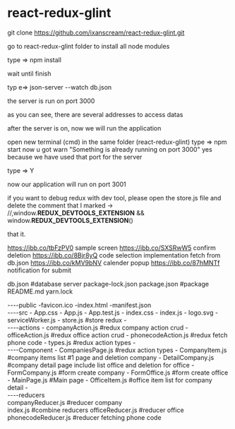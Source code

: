 # react-redux-glint
git clone https://github.com/ixanscream/react-redux-glint.git

go to react-redux-glint folder to install all node modules

type => npm install 

wait until finish

typ e=> json-server --watch db.json

the server is run on port 3000

as you can see, there are several addresses to access datas

after the server is on, now we will run the application

open new terminal (cmd) in the same folder (react-redux-glint)
type => npm start
now u got warn "Something is already running on port 3000"
yes because we have used that port for the server

type => Y 

now our application will run on port 3001

if you want to debug redux with dev tool, please open the store.js file and delete the comment that I marked
->   //,window.__REDUX_DEVTOOLS_EXTENSION__ && window.__REDUX_DEVTOOLS_EXTENSION__()   

that it.


https://ibb.co/tbFzPV0 sample screen
https://ibb.co/SXSRwW5 confirm deletion
https://ibb.co/8Bjr8yQ code selection implementation fetch from db.json
https://ibb.co/kMV9bNV calender popup
https://ibb.co/87hMNTf notification for submit


db.json                         #database server
package-lock.json
package.json                    #package
README.md
yarn.lock
   
----public
    -favicon.ico
    -index.html
    -manifest.json   
----src
    -   App.css
    -   App.js
    -   App.test.js
    -   index.css
    -   index.js
    -   logo.svg
    -   serviceWorker.js
    -   store.js                    #store redux
    -   
    ----actions
    -       companyAction.js        #redux company action crud
    -       officeAction.js         #redux office action crud
    -       phonecodeAction.js      #redux fetch phone code
    -       types.js                #redux action types
    -       
    ----Component
    -       CompaniesPage.js        #redux action types
    -       CompanyItem.js          #company items list #1 page and deletion company
    -       DetailCompany.js        #company detail page include list office and deletion for office
    -       FormCompany.js          #form create company
    -       FormOffice.js           #form create office
    -       MainPage.js             #Main page
    -       OfficeItem.js           #office item list for company detail
    -       
    ----reducers    
            companyReducer.js       #reducer company        
            index.js                #combine reducers
            officeReducer.js        #reducer office
            phonecodeReducer.js     #reducer fetching phone code
            
